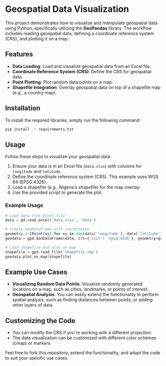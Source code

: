 # Geospatial Data Visualization

This project demonstrates how to visualize and manipulate geospatial data using Python, specifically utilizing the **GeoPandas** library. The workflow includes reading geospatial data, defining a coordinate reference system (CRS), and plotting it on a map.

## Features

- **Data Loading**: Load and visualize geospatial data from an Excel file.
- **Coordinate Reference System (CRS)**: Define the CRS for geospatial data.
- **Point Plotting**: Plot random data points on a map.
- **Shapefile Integration**: Overlay geospatial data on top of a shapefile map (e.g., a country map).
  
## Installation

To install the required libraries, simply run the following command:

```bash
pip install -r requirements.txt
```

## Usage

Follow these steps to visualize your geospatial data:

1. Ensure your data is in an Excel file (`data.xlsx`) with columns for `longitude` and `latitude`.
2. Define the coordinate reference system (CRS). This example uses WGS 84 (EPSG:4326).
3. Load a shapefile (e.g., Nigeria's shapefile) for the map overlay.
4. Use the provided script to generate the plot.

### Example Usage

```python
# Load data from Excel file
data = pd.read_excel('data.xlsx', 'data')

# Create GeoDataFrame with coordinates
geometry = [Point(xy) for xy in zip(data['longitude'], data['latitude'])]
geodata = gpd.GeoDataFrame(data, crs={'init': 'epsg:4326'}, geometry=geometry)

# Load shapefile and plot on map
shapefile = gpd.read_file('shapefile.shp')
geodata.plot_on_map(shapefile)
```

## Example Use Cases

- **Visualizing Random Data Points**: Visualize randomly generated locations on a map, such as cities, landmarks, or points of interest.
- **Geospatial Analysis**: You can easily extend the functionality to perform spatial analysis, such as finding distances between points, or adding other layers of data.

## Customizing the Code

- You can modify the CRS if you're working with a different projection.
- The data visualization can be customized with different color schemes (cmap) or markers.

Feel free to fork this repository, extend the functionality, and adapt the code to suit your specific use cases.